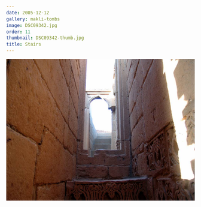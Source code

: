 ```yaml
---
date: 2005-12-12
gallery: makli-tombs
image: DSC09342.jpg
order: 11
thumbnail: DSC09342-thumb.jpg
title: Stairs
---
```


![Stairs](./DSC09342.jpg)